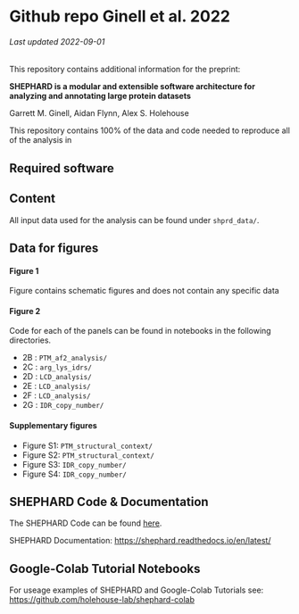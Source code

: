 # Github repo Ginell et al. 2022
###### Last updated 2022-09-01

This repository contains additional information for the preprint:

**SHEPHARD is a modular and extensible software architecture for analyzing and annotating large protein datasets**

Garrett M. Ginell, Aidan Flynn, Alex S. Holehouse

This repository contains 100% of the data and code needed to reproduce all of the analysis in

## Required software

## Content

All input data used for the analysis can be found under `shprd_data/`.

## Data for figures

#### Figure 1
Figure contains schematic figures and does not contain any specific data

#### Figure 2
Code for each of the panels can be found in notebooks in the following directories.

* 2B : `PTM_af2_analysis/`
* 2C : `arg_lys_idrs/`
* 2D : `LCD_analysis/`
* 2E : `LCD_analysis/`
* 2F : `LCD_analysis/`
* 2G : `IDR_copy_number/`

#### Supplementary figures
* Figure S1: `PTM_structural_context/`
* Figure S2: `PTM_structural_context/`
* Figure S3: `IDR_copy_number/`
* Figure S4: `IDR_copy_number/`


## SHEPHARD Code & Documentation

The SHEPHARD Code can be found [here](https://github.com/holehouse-lab/shephard).

SHEPHARD Documentation: https://shephard.readthedocs.io/en/latest/

## Google-Colab Tutorial Notebooks

For useage examples of SHEPHARD and Google-Colab Tutorials see: 
https://github.com/holehouse-lab/shephard-colab
